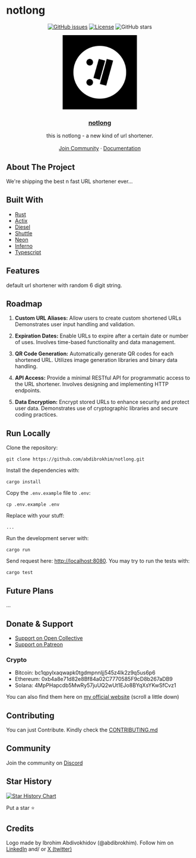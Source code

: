 # notlong

<div align="center">

[![GitHub issues](https://img.shields.io/github/issues-raw/abdibrokhim/notlong.svg)](https://github.com/abdibrokhim/notlong/issues)
[![License](https://img.shields.io/github/license/abdibrokhim/notlong.svg)](LICENSE)
![GitHub stars](https://img.shields.io/github/stars/abdibrokhim/notlong?style=social)

</div>

<p align="center">
  <a href="" rel="noopener">
 <img width=200px height=200px src="assets/notlong-logo.png"></a>

 <h3 align="center"><a href="">notlong</a></h3>
  <p align="center">
  this is notlong - a new kind of url shortener.
    <br />
    <br />
    <a href="https://discord.gg/nUdcd9p8Ae">Join Community</a>
    ·
    <a href="https://www.linkedin.com/in/abdibrokhim/">Documentation</a>
  </p>
</p>

## About The Project

We're shipping the best n fast URL shortener ever...

## Built With
- [Rust](https://www.rust-lang.org/)
- [Actix](https://actix.rs/)
- [Diesel](http://diesel.rs/)
- [Shuttle](https://shuttle.dev/)
- [Neon](https://neon.tech/)
- [Inferno](https://infernojs.org/)
- [Typescript](https://www.typescriptlang.org/)

## Features

default url shortener with random 6 digit string.

## Roadmap

1. **Custom URL Aliases:** Allow users to create custom shortened URLs
Demonstrates user input handling and validation.

2. **Expiration Dates:**
Enable URLs to expire after a certain date or number of uses.
Involves time-based functionality and data management.

3. **QR Code Generation:**
Automatically generate QR codes for each shortened URL.
Utilizes image generation libraries and binary data handling.

4. **API Access:**
Provide a minimal RESTful API for programmatic access to the URL shortener.
Involves designing and implementing HTTP endpoints.

5. **Data Encryption:**
Encrypt stored URLs to enhance security and protect user data.
Demonstrates use of cryptographic libraries and secure coding practices.

## Run Locally

Clone the repository:

```shell
git clone https://github.com/abdibrokhim/notlong.git
```

Install the dependencies with:

```shell
cargo install
```

Copy the `.env.example` file to `.env`:

```shell
cp .env.example .env
```

Replace with your stuff:
    
```shell
...
```

Run the development server with:

```shell
cargo run
```

Send request here: [http://localhost:8080](http://localhost:8080). You may try to run the tests with:

```shell
cargo test
```

## Future Plans

...

## Donate & Support

- [Support on Open Collective](https://opencollective.com/opencommunity)
- [Support on Patreon](https://www.patreon.com/abdibrokhim)

### Crypto
- Bitcoin: bc1qpylxaqwapk0tgdmpnnljj545z4lk2z9q5us6p6
- Ethereum: 0xb4a8e71d82e8Bf84a02C7770585F9cD8b267aDB9
- Solana: 4MpPHapcdb5MwRy57juUQ2wUt1EJo8BYqXsYKwSfCvz1

You can also find them here on [my official website](https://imcook.in) (scroll a little down)

## Contributing

You can just Contribute. Kindly check the [CONTRIBUTING.md](https://github.com/abdibrokhim/notlong/blob/main/CONTRIBUTING.md)

## Community

Join the community on [Discord](https://discord.gg/nUdcd9p8Ae)

## Star History

[![Star History Chart](https://api.star-history.com/svg?repos=abdibrokhim/notlong&type=Date)](https://star-history.com/#abdibrokhim/notlong&Date)

Put a star ⭐️

## Credits

Logo made by Ibrohim Abdivokhidov (@abdibrokhim). Follow him on [LinkedIn](https://www.linkedin.com/in/abdibrokhim/) and/ or [X (twitter)](https://twitter.com/abdibrokhim)